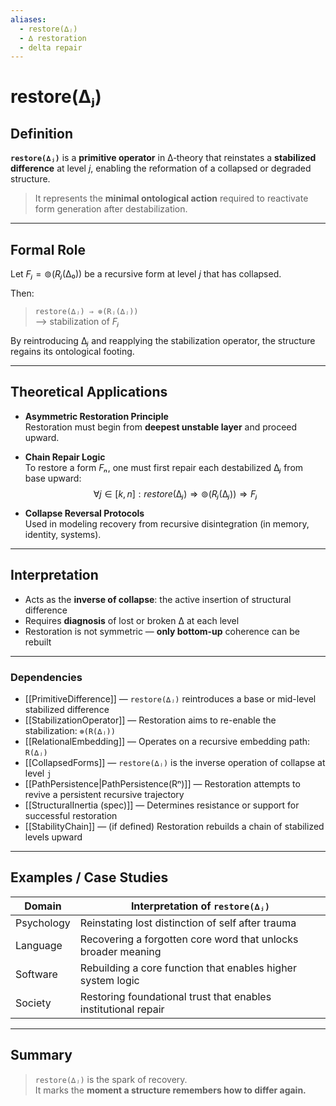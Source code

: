 ```yaml
---
aliases:
  - restore(∆ⱼ)
  - ∆ restoration
  - delta repair
---
```


# restore(∆ⱼ)

## Definition

**`restore(∆ⱼ)`** is a **primitive operator** in ∆‑theory that reinstates a **stabilized difference** at level $j$, enabling the reformation of a collapsed or degraded structure.

> It represents the **minimal ontological action** required to reactivate form generation after destabilization.

---

## Formal Role

Let $Fⱼ = ⊚(Rⱼ(∆₀))$ be a recursive form at level $j$ that has collapsed.

Then:

> `restore(∆ⱼ) ⇒ ⊚(Rⱼ(∆ⱼ))`  
> ⟶ stabilization of $Fⱼ$

By reintroducing $∆ⱼ$ and reapplying the stabilization operator, the structure regains its ontological footing.

---

## Theoretical Applications

- **Asymmetric Restoration Principle**  
  Restoration must begin from **deepest unstable layer** and proceed upward.

- **Chain Repair Logic**  
  To restore a form $Fₙ$, one must first repair each destabilized $∆ⱼ$ from base upward:
  $$∀ j ∈ [k, n]: restore(∆ⱼ) ⇒ ⊚(Rⱼ(∆ⱼ)) ⇒ Fⱼ$$

- **Collapse Reversal Protocols**  
  Used in modeling recovery from recursive disintegration (in memory, identity, systems).

---

## Interpretation

- Acts as the **inverse of collapse**: the active insertion of structural difference
- Requires **diagnosis** of lost or broken ∆ at each level
- Restoration is not symmetric — **only bottom-up** coherence can be rebuilt

---

### Dependencies

- [[PrimitiveDifference]] — `restore(∆ⱼ)` reintroduces a base or mid-level stabilized difference  
- [[StabilizationOperator]] — Restoration aims to re-enable the stabilization: `⊚(R(∆ⱼ))`  
- [[RelationalEmbedding]] — Operates on a recursive embedding path: `R(∆ⱼ)`  
- [[CollapsedForms]] — `restore(∆ⱼ)` is the inverse operation of collapse at level `j`  
- [[PathPersistence|PathPersistence(Rⁿ)]] — Restoration attempts to revive a persistent recursive trajectory  
- [[StructuralInertia (spec)]] — Determines resistance or support for successful restoration  
- [[StabilityChain]] — (if defined) Restoration rebuilds a chain of stabilized levels upward  

---

## Examples / Case Studies

| Domain     | Interpretation of `restore(∆ⱼ)`                                 |
|------------|------------------------------------------------------------------|
| Psychology | Reinstating lost distinction of self after trauma               |
| Language   | Recovering a forgotten core word that unlocks broader meaning   |
| Software   | Rebuilding a core function that enables higher system logic     |
| Society    | Restoring foundational trust that enables institutional repair  |

---

## Summary

> `restore(∆ⱼ)` is the spark of recovery.  
> It marks the **moment a structure remembers how to differ again.**
